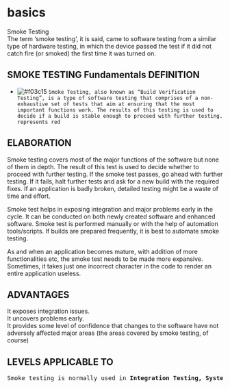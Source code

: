 # basics

Smoke Testing    
The term ‘smoke testing’, it is said, came to software testing from a similar type of hardware testing, in which the device passed the test if it did not catch fire (or smoked) the first time it was turned on.

## SMOKE TESTING Fundamentals DEFINITION

- ![#f03c15](https://placehold.it/15/f03c15/000000?text=+) `Smoke Testing, also known as “Build Verification Testing”, is a type of software testing that comprises of a non-exhaustive set of tests that aim at ensuring that the most important functions work. The results of this testing is used to decide if a build is stable enough to proceed with further testing. represents red`

## ELABORATION

Smoke testing covers most of the major functions of the software but none of them in depth. The result of this test is used to decide whether to proceed with further testing. If the smoke test passes, go ahead with further testing. If it fails, halt further tests and ask for a new build with the required fixes. If an application is badly broken, detailed testing might be a waste of time and effort.

Smoke test helps in exposing integration and major problems early in the cycle. It can be conducted on both newly created software and enhanced software. Smoke test is performed manually or with the help of automation tools/scripts. If builds are prepared frequently, it is best to automate smoke testing.

As and when an application becomes mature, with addition of more functionalities etc, the smoke test needs to be made more expansive. Sometimes, it takes just one incorrect character in the code to render an entire application useless.

## ADVANTAGES

It exposes integration issues.   
It uncovers problems early.   
It provides some level of confidence that changes to the software have not adversely affected major areas (the areas covered by smoke testing, of course)   

## LEVELS APPLICABLE TO   

<pre>
Smoke testing is normally used in <b>Integration Testing, System Testing and Acceptance Testing</b> levels.
</pre>
